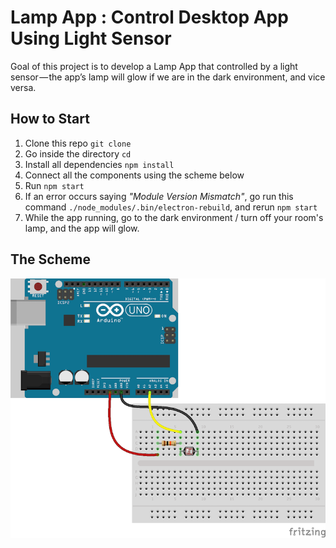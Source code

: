 # Lamp App : Control Desktop App Using Light Sensor

Goal of this project is to develop a Lamp App that controlled by a light sensor — the app’s lamp will glow if we are in the dark environment, and vice versa.

## How to Start
1. Clone this repo `git clone `
2. Go inside the directory `cd `
3. Install all dependencies `npm install`
4. Connect all the components using the scheme below
5. Run `npm start`
6. If an error occurs saying *"Module Version Mismatch"*, go run this command `./node_modules/.bin/electron-rebuild`, and rerun `npm start`
7. While the app running, go to the dark environment / turn off your room's lamp, and the app will glow.

## The Scheme
![alt tag](/doc/lamp-ldr_bb.png "The Complete Scheme")
